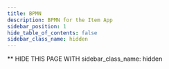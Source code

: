 ```yaml
---
title: BPMN
description: BPMN for the Item App
sidebar_position: 1
hide_table_of_contents: false
sidebar_class_name: hidden
---
```

** HIDE THIS PAGE WITH sidebar_class_name: hidden
